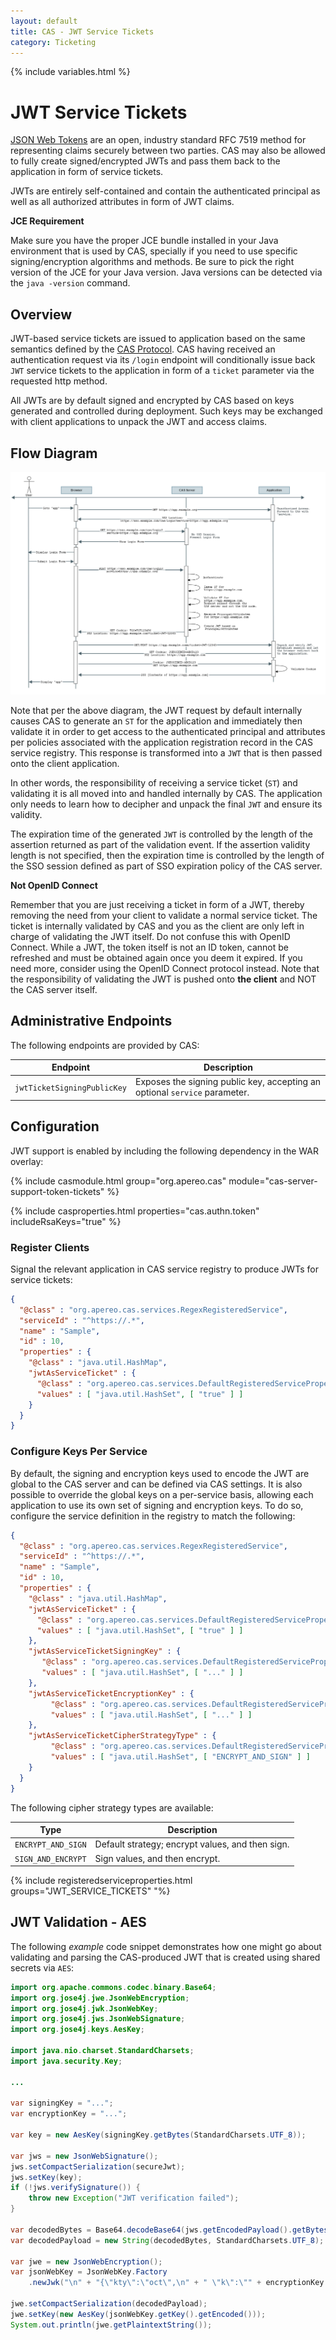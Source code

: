 ```yaml
---
layout: default
title: CAS - JWT Service Tickets
category: Ticketing
---
```

{% include variables.html %}


# JWT Service Tickets

[JSON Web Tokens](http://jwt.io/) are an open, industry standard RFC 7519 method for representing claims securely between two parties. 
CAS may also be allowed to fully create signed/encrypted JWTs and pass them back to the application in form of service tickets.

JWTs are entirely self-contained and contain the authenticated principal as well as all authorized attributes in form of JWT claims.

<div class="alert alert-info"><strong>JCE Requirement</strong><p>Make sure you have the proper JCE bundle installed in your Java 
environment that is used by CAS, specially if you need to use specific signing/encryption algorithms and methods. Be sure to pick 
the right version of the JCE for your Java version. Java versions can be detected via the <code>java -version</code> command.</p></div>

## Overview

JWT-based service tickets are issued to application based on the same semantics defined by the [CAS Protocol](../protocol/CAS-Protocol.html). 
CAS having received an authentication request via its `/login` endpoint will conditionally issue back `JWT` service tickets to the 
application in form of a `ticket` parameter via the requested http method.

All JWTs are by default signed and encrypted by CAS based on keys generated and controlled during deployment. Such keys may be 
exchanged with client applications to unpack the JWT and access claims.

## Flow Diagram

<a href="../images/cas_flow_jwt_diagram.png" target="_blank"><img src="../images/cas_flow_jwt_diagram.png" alt="CAS Web flow JWT diagram" title="CAS Web flow JWT diagram" /></a>

Note that per the above diagram, the JWT request by default internally causes CAS to generate an `ST` for the application and immediately then validate it in
order to get access to the authenticated principal and attributes per policies associated with the application registration record in the
CAS service registry. This response is transformed into a `JWT` that is then passed onto the client application.

In other words, the responsibility of receiving a service ticket (`ST`) and validating it is all moved into and handled internally by CAS. 
The application only needs to learn how to decipher and unpack the final `JWT` and ensure its validity.

The expiration time of the generated `JWT` is controlled by the length of the assertion returned as part of the validation event. If the 
assertion validity length is not specified, then the expiration time is controlled by the length of the SSO session defined as part of SSO expiration policy of the CAS server. 

<div class="alert alert-warning"><strong>Not OpenID Connect</strong><p>Remember that you are just receiving a ticket in form of a JWT, 
thereby removing the need from your client to validate a normal service ticket. The ticket is internally validated by CAS and you as the client 
are only left in charge of validating the JWT itself. Do not confuse this with OpenID Connect. While a JWT, the token itself is not an ID token, 
cannot be refreshed and must be obtained again once you deem it expired. If you need more, consider using the OpenID Connect protocol instead. 
Note that the responsibility of validating the JWT is pushed onto <b>the client</b> and NOT the CAS server itself.</p></div>

## Administrative Endpoints

The following endpoints are provided by CAS:
 
| Endpoint                 | Description
|--------------------------|------------------------------------------------
| `jwtTicketSigningPublicKey`  | Exposes the signing public key, accepting an optional `service` parameter.

## Configuration

JWT support is enabled by including the following dependency in the WAR overlay:

{% include casmodule.html group="org.apereo.cas" module="cas-server-support-token-tickets" %}

{% include casproperties.html properties="cas.authn.token" includeRsaKeys="true" %}

### Register Clients

Signal the relevant application in CAS service registry to produce JWTs for service tickets:

```json
{
  "@class" : "org.apereo.cas.services.RegexRegisteredService",
  "serviceId" : "^https://.*",
  "name" : "Sample",
  "id" : 10,
  "properties" : {
    "@class" : "java.util.HashMap",
    "jwtAsServiceTicket" : {
      "@class" : "org.apereo.cas.services.DefaultRegisteredServiceProperty",
      "values" : [ "java.util.HashSet", [ "true" ] ]
    }
  }
}
```

### Configure Keys Per Service

By default, the signing and encryption keys used to encode the JWT are global 
to the CAS server and can be defined via CAS settings. It is also possible
to override the global keys on a per-service basis, allowing each application to 
use its own set of signing and encryption keys. To do so, configure
the service definition in the registry to match the following:

```json
{
  "@class" : "org.apereo.cas.services.RegexRegisteredService",
  "serviceId" : "^https://.*",
  "name" : "Sample",
  "id" : 10,
  "properties" : {
    "@class" : "java.util.HashMap",
    "jwtAsServiceTicket" : {
      "@class" : "org.apereo.cas.services.DefaultRegisteredServiceProperty",
      "values" : [ "java.util.HashSet", [ "true" ] ]
    },
    "jwtAsServiceTicketSigningKey" : {
       "@class" : "org.apereo.cas.services.DefaultRegisteredServiceProperty",
       "values" : [ "java.util.HashSet", [ "..." ] ]
    },
    "jwtAsServiceTicketEncryptionKey" : {
         "@class" : "org.apereo.cas.services.DefaultRegisteredServiceProperty",
         "values" : [ "java.util.HashSet", [ "..." ] ]
    },
    "jwtAsServiceTicketCipherStrategyType" : {
         "@class" : "org.apereo.cas.services.DefaultRegisteredServiceProperty",
         "values" : [ "java.util.HashSet", [ "ENCRYPT_AND_SIGN" ] ]
    }
  }
}
```

The following cipher strategy types are available:

| Type                | Description
|---------------------|---------------------------------------------------
| `ENCRYPT_AND_SIGN`  | Default strategy; encrypt values, and then sign. 
| `SIGN_AND_ENCRYPT`  | Sign values, and then encrypt.


{% include registeredserviceproperties.html groups="JWT_SERVICE_TICKETS" "%}

## JWT Validation - AES

The following *example* code snippet demonstrates how one might go about validating and parsing the CAS-produced JWT
that is created using shared secrets via `AES`:

```java
import org.apache.commons.codec.binary.Base64;
import org.jose4j.jwe.JsonWebEncryption;
import org.jose4j.jwk.JsonWebKey;
import org.jose4j.jws.JsonWebSignature;
import org.jose4j.keys.AesKey;

import java.nio.charset.StandardCharsets;
import java.security.Key;

...

var signingKey = "...";
var encryptionKey = "...";

var key = new AesKey(signingKey.getBytes(StandardCharsets.UTF_8));

var jws = new JsonWebSignature();
jws.setCompactSerialization(secureJwt);
jws.setKey(key);
if (!jws.verifySignature()) {
    throw new Exception("JWT verification failed");
}

var decodedBytes = Base64.decodeBase64(jws.getEncodedPayload().getBytes(StandardCharsets.UTF_8));
var decodedPayload = new String(decodedBytes, StandardCharsets.UTF_8);

var jwe = new JsonWebEncryption();
var jsonWebKey = JsonWebKey.Factory
    .newJwk("\n" + "{\"kty\":\"oct\",\n" + " \"k\":\"" + encryptionKey + "\"\n" + "}");

jwe.setCompactSerialization(decodedPayload);
jwe.setKey(new AesKey(jsonWebKey.getKey().getEncoded()));
System.out.println(jwe.getPlaintextString());
```
